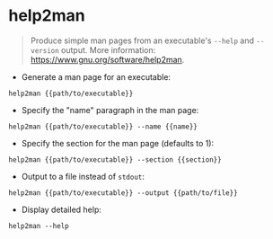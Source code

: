 # help2man

> Produce simple man pages from an executable's `--help` and `--version` output.
> More information: <https://www.gnu.org/software/help2man>.

- Generate a man page for an executable:

`help2man {{path/to/executable}}`

- Specify the "name" paragraph in the man page:

`help2man {{path/to/executable}} --name {{name}}`

- Specify the section for the man page (defaults to 1):

`help2man {{path/to/executable}} --section {{section}}`

- Output to a file instead of `stdout`:

`help2man {{path/to/executable}} --output {{path/to/file}}`

- Display detailed help:

`help2man --help`
